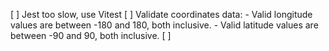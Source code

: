 [ ] Jest too slow, use Vitest
[ ] Validate coordinates data:
    - Valid longitude values are between -180 and 180, both inclusive.
    - Valid latitude values are between -90 and 90, both inclusive.
[ ] 